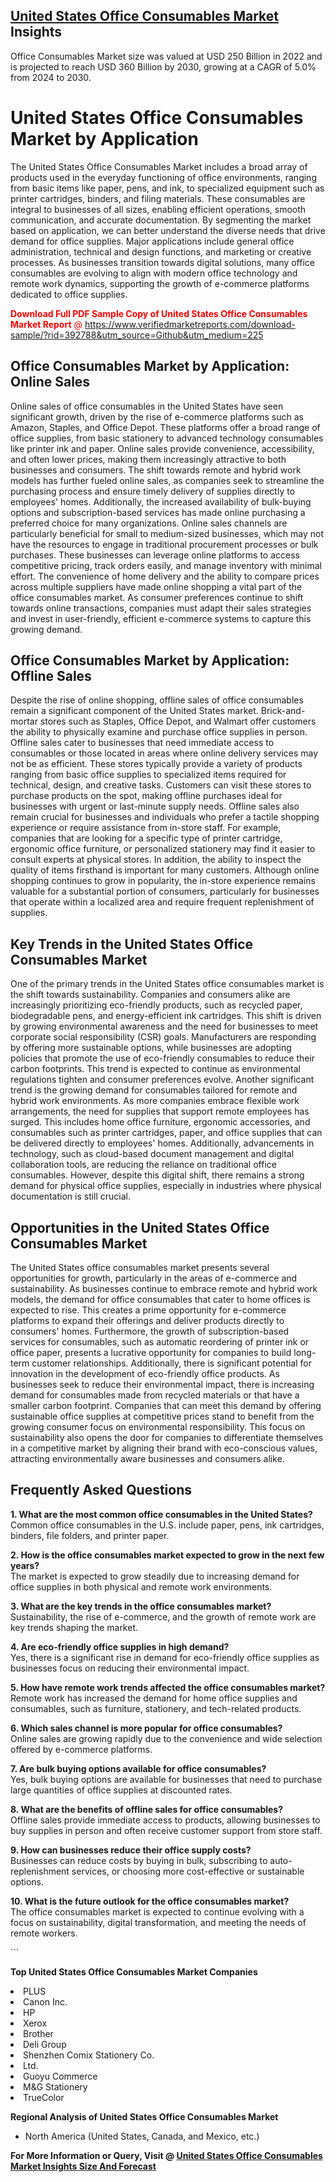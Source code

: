 <h2><a href="https://www.verifiedmarketreports.com/download-sample/?rid=392788&amp;utm_source=Github&amp;utm_medium=225" target="_blank">United States Office Consumables Market</a> Insights</h2><p>Office Consumables Market size was valued at USD 250 Billion in 2022 and is projected to reach USD 360 Billion by 2030, growing at a CAGR of 5.0% from 2024 to 2030.</p><p> <h1>United States Office Consumables Market by Application</h1> <p>The United States Office Consumables Market includes a broad array of products used in the everyday functioning of office environments, ranging from basic items like paper, pens, and ink, to specialized equipment such as printer cartridges, binders, and filing materials. These consumables are integral to businesses of all sizes, enabling efficient operations, smooth communication, and accurate documentation. By segmenting the market based on application, we can better understand the diverse needs that drive demand for office supplies. Major applications include general office administration, technical and design functions, and marketing or creative processes. As businesses transition towards digital solutions, many office consumables are evolving to align with modern office technology and remote work dynamics, supporting the growth of e-commerce platforms dedicated to office supplies. <p><span class=""><span style="color: #ff0000;"><strong>Download Full PDF Sample Copy of United States Office Consumables Market Report</strong> @ </span><a href="https://www.verifiedmarketreports.com/download-sample/?rid=392788&amp;utm_source=Github&amp;utm_medium=225" target="_blank">https://www.verifiedmarketreports.com/download-sample/?rid=392788&amp;utm_source=Github&amp;utm_medium=225</a></span></p></p> <h2>Office Consumables Market by Application: Online Sales</h2> <p>Online sales of office consumables in the United States have seen significant growth, driven by the rise of e-commerce platforms such as Amazon, Staples, and Office Depot. These platforms offer a broad range of office supplies, from basic stationery to advanced technology consumables like printer ink and paper. Online sales provide convenience, accessibility, and often lower prices, making them increasingly attractive to both businesses and consumers. The shift towards remote and hybrid work models has further fueled online sales, as companies seek to streamline the purchasing process and ensure timely delivery of supplies directly to employees' homes. Additionally, the increased availability of bulk-buying options and subscription-based services has made online purchasing a preferred choice for many organizations. Online sales channels are particularly beneficial for small to medium-sized businesses, which may not have the resources to engage in traditional procurement processes or bulk purchases. These businesses can leverage online platforms to access competitive pricing, track orders easily, and manage inventory with minimal effort. The convenience of home delivery and the ability to compare prices across multiple suppliers have made online shopping a vital part of the office consumables market. As consumer preferences continue to shift towards online transactions, companies must adapt their sales strategies and invest in user-friendly, efficient e-commerce systems to capture this growing demand.</p> <h2>Office Consumables Market by Application: Offline Sales</h2> <p>Despite the rise of online shopping, offline sales of office consumables remain a significant component of the United States market. Brick-and-mortar stores such as Staples, Office Depot, and Walmart offer customers the ability to physically examine and purchase office supplies in person. Offline sales cater to businesses that need immediate access to consumables or those located in areas where online delivery services may not be as efficient. These stores typically provide a variety of products ranging from basic office supplies to specialized items required for technical, design, and creative tasks. Customers can visit these stores to purchase products on the spot, making offline purchases ideal for businesses with urgent or last-minute supply needs. Offline sales also remain crucial for businesses and individuals who prefer a tactile shopping experience or require assistance from in-store staff. For example, companies that are looking for a specific type of printer cartridge, ergonomic office furniture, or personalized stationery may find it easier to consult experts at physical stores. In addition, the ability to inspect the quality of items firsthand is important for many customers. Although online shopping continues to grow in popularity, the in-store experience remains valuable for a substantial portion of consumers, particularly for businesses that operate within a localized area and require frequent replenishment of supplies.</p> <h2>Key Trends in the United States Office Consumables Market</h2> <p>One of the primary trends in the United States office consumables market is the shift towards sustainability. Companies and consumers alike are increasingly prioritizing eco-friendly products, such as recycled paper, biodegradable pens, and energy-efficient ink cartridges. This shift is driven by growing environmental awareness and the need for businesses to meet corporate social responsibility (CSR) goals. Manufacturers are responding by offering more sustainable options, while businesses are adopting policies that promote the use of eco-friendly consumables to reduce their carbon footprints. This trend is expected to continue as environmental regulations tighten and consumer preferences evolve. Another significant trend is the growing demand for consumables tailored for remote and hybrid work environments. As more companies embrace flexible work arrangements, the need for supplies that support remote employees has surged. This includes home office furniture, ergonomic accessories, and consumables such as printer cartridges, paper, and office supplies that can be delivered directly to employees' homes. Additionally, advancements in technology, such as cloud-based document management and digital collaboration tools, are reducing the reliance on traditional office consumables. However, despite this digital shift, there remains a strong demand for physical office supplies, especially in industries where physical documentation is still crucial.</p> <h2>Opportunities in the United States Office Consumables Market</h2> <p>The United States office consumables market presents several opportunities for growth, particularly in the areas of e-commerce and sustainability. As businesses continue to embrace remote and hybrid work models, the demand for office consumables that cater to home offices is expected to rise. This creates a prime opportunity for e-commerce platforms to expand their offerings and deliver products directly to consumers' homes. Furthermore, the growth of subscription-based services for consumables, such as automatic reordering of printer ink or office paper, presents a lucrative opportunity for companies to build long-term customer relationships. Additionally, there is significant potential for innovation in the development of eco-friendly office products. As businesses seek to reduce their environmental impact, there is increasing demand for consumables made from recycled materials or that have a smaller carbon footprint. Companies that can meet this demand by offering sustainable office supplies at competitive prices stand to benefit from the growing consumer focus on environmental responsibility. This focus on sustainability also opens the door for companies to differentiate themselves in a competitive market by aligning their brand with eco-conscious values, attracting environmentally aware businesses and consumers alike.</p> <h2>Frequently Asked Questions</h2> <p><strong>1. What are the most common office consumables in the United States?</strong><br> Common office consumables in the U.S. include paper, pens, ink cartridges, binders, file folders, and printer paper.</p> <p><strong>2. How is the office consumables market expected to grow in the next few years?</strong><br> The market is expected to grow steadily due to increasing demand for office supplies in both physical and remote work environments.</p> <p><strong>3. What are the key trends in the office consumables market?</strong><br> Sustainability, the rise of e-commerce, and the growth of remote work are key trends shaping the market.</p> <p><strong>4. Are eco-friendly office supplies in high demand?</strong><br> Yes, there is a significant rise in demand for eco-friendly office supplies as businesses focus on reducing their environmental impact.</p> <p><strong>5. How have remote work trends affected the office consumables market?</strong><br> Remote work has increased the demand for home office supplies and consumables, such as furniture, stationery, and tech-related products.</p> <p><strong>6. Which sales channel is more popular for office consumables?</strong><br> Online sales are growing rapidly due to the convenience and wide selection offered by e-commerce platforms.</p> <p><strong>7. Are bulk buying options available for office consumables?</strong><br> Yes, bulk buying options are available for businesses that need to purchase large quantities of office supplies at discounted rates.</p> <p><strong>8. What are the benefits of offline sales for office consumables?</strong><br> Offline sales provide immediate access to products, allowing businesses to buy supplies in person and often receive customer support from store staff.</p> <p><strong>9. How can businesses reduce their office supply costs?</strong><br> Businesses can reduce costs by buying in bulk, subscribing to auto-replenishment services, or choosing more cost-effective or sustainable options.</p> <p><strong>10. What is the future outlook for the office consumables market?</strong><br> The office consumables market is expected to continue evolving with a focus on sustainability, digital transformation, and meeting the needs of remote workers.</p> ```</p><p><strong>Top United States Office Consumables Market Companies</strong></p><div data-test-id=""><p><li>PLUS</li><li> Canon Inc.</li><li> HP</li><li> Xerox</li><li> Brother</li><li> Deli Group</li><li> Shenzhen Comix Stationery Co.</li><li> Ltd.</li><li> Guoyu Commerce</li><li> M&G Stationery</li><li> TrueColor</li></p><div><strong>Regional Analysis of&nbsp;United States Office Consumables Market</strong></div><ul><li dir="ltr"><p dir="ltr">North America&nbsp;(United States, Canada, and Mexico, etc.)</p></li></ul><p><strong>For More Information or Query, Visit @&nbsp;</strong><strong><a href="https://www.verifiedmarketreports.com/product/office-consumables-market/?utm_source=Github&amp;utm_medium=225" target="_blank">United States Office Consumables Market Insights Size And Forecast</a></strong></p></div>

